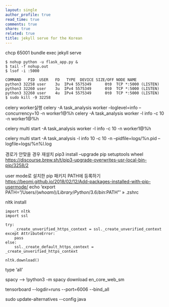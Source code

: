 ```yaml
---
layout: single
author_profile: true
read_time: true
comments: true
share: true
related: true
title: jekyll serve for the Korean
---
```


chcp 65001
bundle exec jekyll serve

```
$ nohup python -u flask_app.py &
$ tail -f nohup.out
$ lsof -i :5000

COMMAND   PID  USER   FD   TYPE  DEVICE SIZE/OFF NODE NAME
python3 32258 user    3u  IPv4 5575349      0t0  TCP *:5000 (LISTEN)
python3 32260 user    3u  IPv4 5575349      0t0  TCP *:5000 (LISTEN)
python3 32260 user    4u  IPv4 5575349      0t0  TCP *:5000 (LISTEN)
$ sudo kill -9 32258
```

celery worker실행
celery -A task_analysis worker –loglevel=info –concurrency=10 -n worker1@%h
celery -A task_analysis worker -l info -c 10 -n worker1@%h

celery multi start -A task_analysis worker -l info -c 10 -n worker1@%h

celery multi start -A task_analysis -l info 10 -c 10 -n –pidfile=logs/%n.pid –logfile=logs/%n%I.log

경로가 안맞을 경우 재설치
pip3 install –upgrade pip setuptools wheel
https://discourse.brew.sh/t/pip3-upgrade-overwrites-usr-local-bin-pip/3258/2

user mode로 설치한 pip 패키지 PATH에 등록하기 https://beomi.github.io/2018/02/12/Add-packages-installed-with-pip-usermode/ echo ‘export PATH=”/Users/$(whoami)/Library/Python/3.6/bin:$PATH”’ » .zshrc

nltk install

```
import nltk
import ssl

try:
    _create_unverified_https_context = ssl._create_unverified_context
except AttributeError:
    pass
else:
    ssl._create_default_https_context = _create_unverified_https_context

nltk.download()
```

type ‘all’

spacy –> !python3 -m spacy download en_core_web_sm

tensorboard --logdir=runs --port=6006 --bind_all 

sudo update-alternatives --config java


